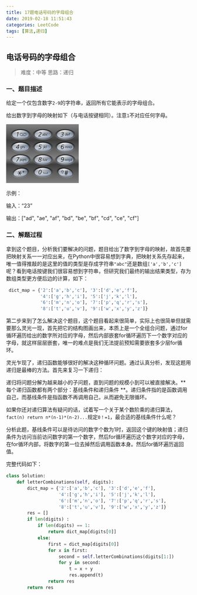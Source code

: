 ```yaml
---
title: 17题电话号码的字母组合
date: 2019-02-18 11:51:43
categories: LeetCode
tags: [算法,递归]
---
```

## 电话号码的字母组合

> 难度：中等         思路：递归
>

### 一、题目描述

给定一个仅包含数字`2-9`的字符串，返回所有它能表示的字母组合。

给出数字到字母的映射如下（与电话按键相同）。注意`1`不对应任何字母。

<!--more-->

![1550226768193](17题电话号码的字母组合/1550226768193.png)

示例：

输入：“23”

输出：["ad", "ae", "af", "bd", "be", "bf", "cd", "ce", "cf"]

### 二、解题过程

拿到这个题目，分析我们要解决的问题，题目给出了数字到字母的映射，故首先要把映射关系一一对应出来，在Python中很容易想到字典，把映射关系先存起来，唯一值得推敲的是这里的值的类型是存成字符串`"abc"`还是数组`['a','b','c']`呢？看到电话按键我们很容易想到字符串，但研究我们最终的输出结果类型，存为数组类型更方便后边的计算，如下：

```Python
 dict_map = {'2':['a','b','c'], '3':['d','e','f'], 
             '4':['g','h','i'], '5':['j','k','l'], 
             '6':['m','n','o'], '7':['p','q','r','s'],
             '8':['t','u','v'], '9':['w','x','y','z']}
```

第二步来到了怎么解决这个题目，这个题目看起来很简单，实际上也很简单但就需要那么灵光一现，首先把它的结构图画出来，本质上是一个全组合问题，通过for循环遍历给出的数字所对应的字母，然后内部嵌套for循环遍历下一个数字对应的字母，就这样层层嵌套，唯一的难点是我们无法提前预知需要嵌套多少层for循环。

灵光乍现了，递归函数能够很好的解决这种循环问题。通过认真分析，发现这题用递归是最棒的方法。首先来复习一下递归：

递归将问题分解为越来越小的子问题，直到问题的规模小到可以被直接解决。**每个递归函数都有两个部分：基线条件和递归条件 **。递归条件指的是函数调用自己，而基线条件是指函数不再调用自己，从而避免无限循环。

如果你还对递归算法有疑问的话，试着写一个关于某个数阶乘的递归算法，`fact(n) return n*(n-1)*(n-2)...`规定`0！=1`，最合适的基线条件什么呢？

分析此题，基线条件可以是待访问的数字个数为1时，返回这个键的映射值；递归条件为访问当前访问数字的第一个数字，然后for循环遍历这个数字对应的字母，在for循环内部，将数字的第一位去掉然后调用函数本身。然后for循环遍历返回值。

完整代码如下：

```Python
class Solution:
    def letterCombinations(self, digits):
        dict_map = {'2':['a','b','c'], '3':['d','e','f'], 
                    '4':['g','h','i'], '5':['j','k','l'], 
                    '6':['m','n','o'], '7':['p','q','r','s'],
                    '8':['t','u','v'], '9':['w','x','y','z']}
        res = []
        if len(digits) :           
            if len(digits) == 1:
                return dict_map[digits[0]]
            else:
                first = dict_map[digits[0]]
                for x in first:
                    second = self.letterCombinations(digits[1:])
                    for y in second:
                        t = x + y
                        res.append(t)
                return res 
        return res 
```

